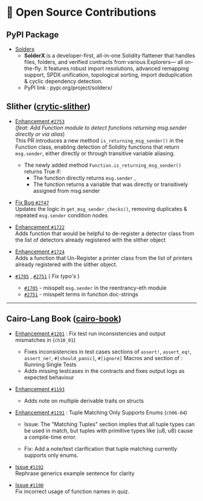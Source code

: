# 🔐 Open Source Contributions

<!-- A summary of my contributions to notable open-source security tools, with links to pull requests and summary of key improvements. -->

## PyPI Package
- [Solderx](https://github.com/sidarth16/SolderX)
    - **SolderX** is a developer-first, all-in-one Solidity flattener that handles files, folders, and verified contracts from various Explorers— all on-the-fly. It features
robust import resolutions, advanced remapping support, SPDX unification, topological sorting, import deduplication & cyclic dependency detection.
    -  PyPI link : pypi.org/project/solderx/
    
## Slither ([crytic-slither](https://github.com/crytic/slither))

- [Enhancement `#2753`](https://github.com/crytic/slither/pull/2753)  
*(feat: Add Function module to detect functions returning msg.sender directly or via alias*)<br/>
This PR introduces a new method `is_returning_msg_sender()` in the Function class, enabling detection of Solidity functions that return `msg.sender`, either directly or through transitive variable aliasing.
    - The newly added method `Function.is_returning_msg_sender()` returns True if:
        - The function directly returns `msg.sender` , 
        - The function returns a variable that was directly or transitively assigned from msg.sender


 - [Fix Bug `#2747`](https://github.com/crytic/slither/pull/2748/)  
 Updates the logic in ```get_msg_sender_checks()```, removing duplicates & repeated ```msg.sender``` condition nodes


 - [Enhancement `#1722`](https://github.com/crytic/slither/pull/1722)  
 Adds function that would be helpful to de-register a detector class from the list of detectors already registered with the slither object

- [Enhancement `#1724`](https://github.com/crytic/slither/pull/1724)  
Adds a function that Un-Register a printer class from the list of printers already registered with the slither object.


- [`#1705`](https://github.com/crytic/slither/pull/1705) , [`#2751`](https://github.com/crytic/slither/pull/2751) ( *Fix typo's* )
    - [`#1705`](https://github.com/crytic/slither/pull/1705) - misspelt ```msg.sender``` in the reentrancy-eth module
    -  [`#2751`](https://github.com/crytic/slither/pull/2751) - misspelt terms in function doc-strings


---

##  Cairo-Lang Book ([cairo-book](https://github.com/cairo-book/cairo-book))

- [Enhancement `#1201`](https://github.com/cairo-book/cairo-book/pull/1191) : Fix test run inconsistencies and output mismatches in (`ch10_01`)
    - Fixes inconsistencies in test cases sections of `assert!`, `assert_eq!`, `assert_ne!`, `#[should_panic]`, `#[ignore]` Macros and section of : Running Single Tests 
    - Adds missing testcases in the contracts and fixes output logs as expected behaviour

- [Enhancement `#1193`](https://github.com/cairo-book/cairo-book/pull/1193)  
    - Adds note on multiple derivable traits on structs

-  [Enhancement `#1191`](https://github.com/cairo-book/cairo-book/pull/1191) : Tuple Matching Only Supports Enums (`ch06-04`)  
    - Issue: The "Matching Tuples" section implies that all tuple types can be used in match, but tuples with primitive types like (u8, u8) cause a compile-time error.

    - Fix: Add a note/text clarification that tuple matching currently supports only enums.

- [Issue `#1192`](https://github.com/cairo-book/cairo-book/pull/1192)  
Rephrase generics example sentence for clarity

- [Issue `#1190`](https://github.com/cairo-book/cairo-book/pull/1190)  
Fix incorrect usage of function names in quiz.

